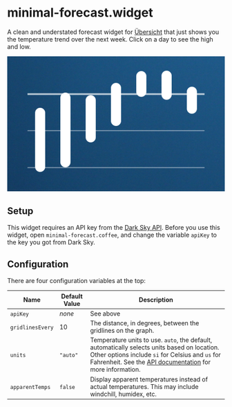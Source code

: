 # minimal-forecast.widget
A clean and understated forecast widget for [Übersicht][uber] that just shows you the temperature trend over the next week. Click on a day to see the high and low. 

![Screenshot of widget](screenshot.png)

## Setup
This widget requires an API key from the [Dark Sky API][api]. Before you use this widget, open `minimal-forecast.coffee`, and change the variable `apiKey` to the key you got from Dark Sky.

## Configuration
There are four configuration variables at the top:

| Name | Default Value | Description |
| ---  | ---           | ---         |
| `apiKey` | *none* | See above |
| `gridlinesEvery` | 10 | The distance, in degrees, between the gridlines on the graph. |
| `units` | `"auto"` | Temperature units to use. `auto`, the default, automatically selects units based on location. Other options include `si` for Celsius and `us` for Fahrenheit. See the [API documentation][units] for more information. |
| `apparentTemps` | `false` | Display apparent temperatures instead of actual temperatures. This may include windchill, humidex, etc. |


[api]: http://darksky.net/dev
[uber]: http://tracesof.net/uebersicht
[units]: https://darksky.net/dev/docs/forecast
